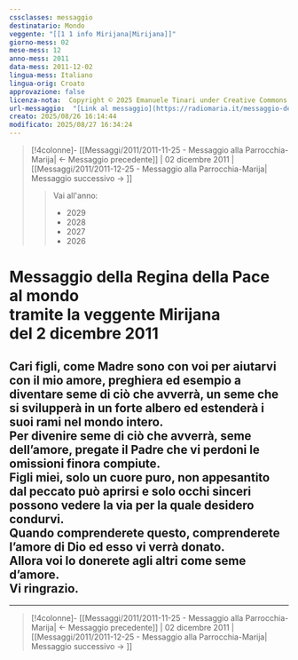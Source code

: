 ```yaml
---
cssclasses: messaggio
destinatario: Mondo
veggente: "[[1 1 info Mirijana|Mirijana]]"
giorno-mess: 02
mese-mess: 12
anno-mess: 2011
data-mess: 2011-12-02
lingua-mess: Italiano
lingua-orig: Croato
approvazione: false
licenza-nota:  Copyright © 2025 Emanuele Tinari under Creative Commons BY-NC-SA 4.0 https://creativecommons.org/licenses/by-nc-sa/4.0/
url-messaggio:  "[Link al messaggio](https://radiomaria.it/messaggio-del-2-dicembre-2011/)"
creato: 2025/08/26 16:14:44
modificato: 2025/08/27 16:34:24
---
```


> [!4colonne]- [[Messaggi/2011/2011-11-25 - Messaggio alla Parrocchia-Marija| ← Messaggio precedente]] | 02 dicembre 2011 | [[Messaggi/2011/2011-12-25 - Messaggio alla Parrocchia-Marija| Messaggio successivo → ]]
>> <span class="verde">Vai all'anno:</span>
>> - 2029
>> - 2028
>> - 2027
>> - 2026
>

# Messaggio della Regina della Pace<br>al mondo<br>tramite la veggente Mirijana<br>del 2 dicembre 2011

## Cari figli, come Madre sono con voi per aiutarvi con il mio amore, preghiera ed esempio a diventare seme di ciò che avverrà, un seme che si svilupperà in un forte albero ed estenderà i suoi rami nel mondo intero.<br>Per divenire seme di ciò che avverrà, seme dell’amore, pregate il Padre che vi perdoni le omissioni finora compiute.<br>Figli miei, solo un cuore puro, non appesantito dal peccato può aprirsi e solo occhi sinceri possono vedere la via per la quale desidero condurvi.<br>Quando comprenderete questo, comprenderete l’amore di Dio ed esso vi verrà donato.<br>Allora voi lo donerete agli altri come seme d’amore.<br>Vi ringrazio.

***

> [!4colonne]- [[Messaggi/2011/2011-11-25 - Messaggio alla Parrocchia-Marija| ← Messaggio precedente]] | 02 dicembre 2011 | [[Messaggi/2011/2011-12-25 - Messaggio alla Parrocchia-Marija| Messaggio successivo → ]]
